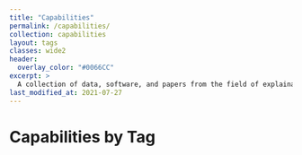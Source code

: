 ```yaml
---
title: "Capabilities"
permalink: /capabilities/
collection: capabilities
layout: tags
classes: wide2
header:
  overlay_color: "#0066CC"
excerpt: >
  A collection of data, software, and papers from the field of explainable AI.<br />
last_modified_at: 2021-07-27
---
```

# Capabilities by Tag